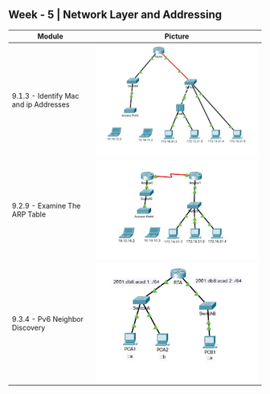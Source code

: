 ## Week - 5 | Network Layer and Addressing

| Module | Picture  |
|--|--|
|9.1.3 - Identify Mac and ip Addresses |![Alt text](./img/913.jpg) |
|9.2.9 - Examine The ARP Table |![Alt text](./img/929.jpg) |
|9.3.4 - Pv6 Neighbor Discovery|![Alt text](./img/934.jpg) |

